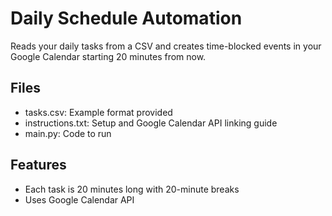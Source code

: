 # Daily Schedule Automation

Reads your daily tasks from a CSV and creates time-blocked events in your Google Calendar starting 20 minutes from now.

## Files

* tasks.csv: Example format provided
* instructions.txt: Setup and Google Calendar API linking guide
* main.py: Code to run

## Features

* Each task is 20 minutes long with 20-minute breaks
* Uses Google Calendar API
